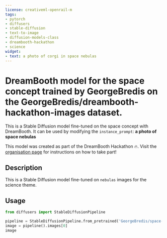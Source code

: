 ```yaml
---
license: creativeml-openrail-m
tags:
- pytorch
- diffusers
- stable-diffusion
- text-to-image
- diffusion-models-class
- dreambooth-hackathon
- science
widget:
- text: a photo of corgi in space nebulas
---
```


# DreamBooth model for the space concept trained by GeorgeBredis on the GeorgeBredis/dreambooth-hackathon-images dataset.

This is a Stable Diffusion model fine-tuned on the space concept with DreamBooth. It can be used by modifying the `instance_prompt`: **a photo of space nebulas**

This model was created as part of the DreamBooth Hackathon 🔥. Visit the [organisation page](https://huggingface.co/dreambooth-hackathon) for instructions on how to take part!

## Description


This is a Stable Diffusion model fine-tuned on `nebulas` images for the science theme.


## Usage

```python
from diffusers import StableDiffusionPipeline

pipeline = StableDiffusionPipeline.from_pretrained('GeorgeBredis/space-nebulas')
image = pipeline().images[0]
image
```
